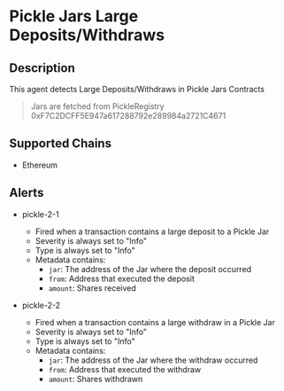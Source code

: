 # Pickle Jars Large Deposits/Withdraws

## Description

This agent detects Large Deposits/Withdraws in Pickle Jars Contracts
> Jars are fetched from PickleRegistry 0xF7C2DCFF5E947a617288792e289984a2721C4671

## Supported Chains

- Ethereum

## Alerts

- pickle-2-1
  - Fired when a transaction contains a large deposit to a Pickle Jar 
  - Severity is always set to "Info" 
  - Type is always set to "Info" 
  - Metadata contains:
    - `jar`: The address of the Jar where the deposit occurred
    - `from`: Address that executed the deposit
    - `amount`: Shares received

- pickle-2-2
  - Fired when a transaction contains a large withdraw in a Pickle Jar 
  - Severity is always set to "Info" 
  - Type is always set to "Info" 
  - Metadata contains:
    - `jar`: The address of the Jar where the withdraw occurred
    - `from`: Address that executed the withdraw
    - `amount`: Shares withdrawn
